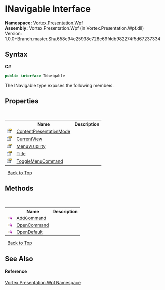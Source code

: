 # INavigable Interface
 

**Namespace:**&nbsp;<a href="N_Vortex_Presentation_Wpf.md">Vortex.Presentation.Wpf</a><br />**Assembly:**&nbsp;Vortex.Presentation.Wpf (in Vortex.Presentation.Wpf.dll) Version: 1.0.0+Branch.master.Sha.658e94e25938e728e69fddb982274f5d67237334

## Syntax

**C#**<br />
``` C#
public interface INavigable
```

The INavigable type exposes the following members.


## Properties
&nbsp;<table><tr><th></th><th>Name</th><th>Description</th></tr><tr><td>![Public property](media/pubproperty.gif "Public property")</td><td><a href="P_Vortex_Presentation_Wpf_INavigable_ContentPresentationMode.md">ContentPresentationMode</a></td><td /></tr><tr><td>![Public property](media/pubproperty.gif "Public property")</td><td><a href="P_Vortex_Presentation_Wpf_INavigable_CurrentView.md">CurrentView</a></td><td /></tr><tr><td>![Public property](media/pubproperty.gif "Public property")</td><td><a href="P_Vortex_Presentation_Wpf_INavigable_MenuVisibility.md">MenuVisibility</a></td><td /></tr><tr><td>![Public property](media/pubproperty.gif "Public property")</td><td><a href="P_Vortex_Presentation_Wpf_INavigable_Title.md">Title</a></td><td /></tr><tr><td>![Public property](media/pubproperty.gif "Public property")</td><td><a href="P_Vortex_Presentation_Wpf_INavigable_ToggleMenuCommand.md">ToggleMenuCommand</a></td><td /></tr></table>&nbsp;
<a href="#inavigable-interface">Back to Top</a>

## Methods
&nbsp;<table><tr><th></th><th>Name</th><th>Description</th></tr><tr><td>![Public method](media/pubmethod.gif "Public method")</td><td><a href="M_Vortex_Presentation_Wpf_INavigable_AddCommand.md">AddCommand</a></td><td /></tr><tr><td>![Public method](media/pubmethod.gif "Public method")</td><td><a href="M_Vortex_Presentation_Wpf_INavigable_OpenCommand.md">OpenCommand</a></td><td /></tr><tr><td>![Public method](media/pubmethod.gif "Public method")</td><td><a href="M_Vortex_Presentation_Wpf_INavigable_OpenDefault.md">OpenDefault</a></td><td /></tr></table>&nbsp;
<a href="#inavigable-interface">Back to Top</a>

## See Also


#### Reference
<a href="N_Vortex_Presentation_Wpf.md">Vortex.Presentation.Wpf Namespace</a><br />